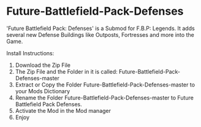 # Future-Battlefield-Pack-Defenses
'Future Battlefield Pack: Defenses' is a Submod for F.B.P: Legends. It adds several new Defense Buildings like Outposts, Fortresses and more into the Game.

Install Instructions:
1) Download the Zip File  
2) The Zip File and the Folder in it is called: Future-Battlefield-Pack-Defenses-master
3) Extract or Copy the Folder Future-Battlefield-Pack-Defenses-master to your Mods Dictionary 
4) Rename the Folder Future-Battlefield-Pack-Defenses-master to Future Battlefield Pack Defenses. 
5) Activate the Mod in the Mod manager 
6) Enjoy 

